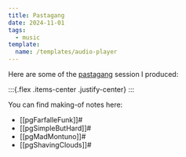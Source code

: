 ```yaml
---
title: Pastagang
date: 2024-11-01
tags:
  - music
template:
  name: /templates/audio-player
---
```


Here are some of the [pastagang](https://www.pastagang.cc/) session I produced:

:::{.flex .items-center .justify-center}
<peaks-playlist pos=2 url="https://cdn.midirus.com/audio/pastagang.json"></peaks-playlist>
:::

You can find making-of notes here:

- [[pgFarfalleFunk]]#
- [[pgSimpleButHard]]#
- [[pgMadMontuno]]#
- [[pgShavingClouds]]#
